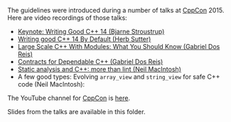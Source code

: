 The guidelines were introduced during a number of talks at [CppCon](http://cppcon.org) 2015.
Here are video recordings of those talks:

- [Keynote: Writing Good C++ 14 (Bjarne Stroustrup)](https://www.youtube.com/watch?t=9&v=1OEu9C51K2A)
- [Writing good C++ 14 By Default (Herb Sutter)](https://www.youtube.com/watch?v=hEx5DNLWGgA])
- [Large Scale C++ With Modules: What You Should Know (Gabriel Dos Reis)](https://www.youtube.com/watch?v=RwdQA0pGWa4)
- [Contracts for Dependable C++ (Gabriel Dos Reis)](https://www.youtube.com/watch?v=Hjz1eBx91g8)
- [Static analysis and C++: more than lint (Neil MacIntosh)](https://www.youtube.com/watch?v=rKlHvAw1z50)
- A few good types: Evolving `array_view` and `string_view` for safe C++ code (Neil MacIntosh): 

The YouTube channel for [CppCon](http://cppcon.org) is [here](https://www.youtube.com/channel/UCMlGfpWw-RUdWX_JbLCukXg).

Slides from the talks are available in this folder.
